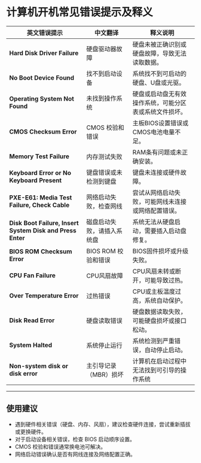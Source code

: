 # 计算机开机常见错误提示及释义

| 英文错误提示                                                    | 中文翻译           | 释义说明                        |
| --------------------------------------------------------- | -------------- | --------------------------- |
| **Hard Disk Driver Failure**                              | 硬盘驱动器故障        | 硬盘未被正确识别或硬盘故障，导致无法读取数据。     |
| **No Boot Device Found**                                  | 找不到启动设备        | 系统找不到可启动的硬盘、U盘或光驱。          |
| **Operating System Not Found**                            | 未找到操作系统        | 硬盘或启动盘无有效操作系统，可能分区表或系统文件损坏。 |
| **CMOS Checksum Error**                                   | CMOS 校验和错误     | 主板BIOS设置错误或CMOS电池电量不足。      |
| **Memory Test Failure**                                   | 内存测试失败         | RAM条有问题或未正确安装。              |
| **Keyboard Error or No Keyboard Present**                 | 键盘错误或未检测到键盘    | 键盘未连接或硬件故障。                 |
| **PXE-E61: Media Test Failure, Check Cable**              | 网络启动失败，检查网线    | 尝试从网络启动失败，可能网线未连接或网络配置错误。   |
| **Disk Boot Failure, Insert System Disk and Press Enter** | 磁盘启动失败，请插入系统盘  | 系统无法从硬盘启动，需要插入启动盘修复。        |
| **BIOS ROM Checksum Error**                               | BIOS ROM 校验和错误 | BIOS固件损坏或升级失败。              |
| **CPU Fan Failure**                                       | CPU风扇故障        | CPU风扇未转或断开，可能导致过热。          |
| **Over Temperature Error**                                | 过热错误           | CPU或主板温度过高，系统自动保护。          |
| **Disk Read Error**                                       | 硬盘读取错误         | 硬盘数据读取失败，可能硬盘损坏或接口松动。       |
| **System Halted**                                         | 系统停止运行         | 系统检测到严重错误，自动停止启动。           |
| **Non-system disk or disk error**                         | 主引导记录（MBR）损坏   | 计算机在启动过程中无法找到可引导的操作系统       |


---

## 使用建议
- 遇到硬件相关错误（硬盘、内存、风扇），建议检查硬件连接，尝试重新插拔或更换硬件。
- 对于启动设备相关错误，检查 BIOS 启动顺序设置。
- CMOS 校验和错误通常换电池可解决。
- 网络启动错误确认是否有网线连接及网络配置正确。
